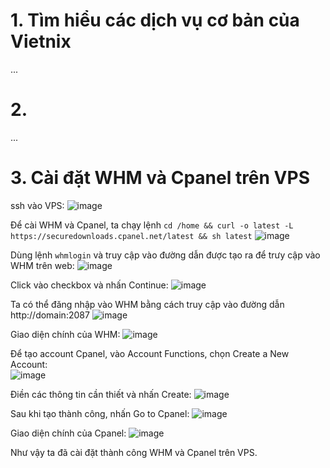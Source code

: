 # **1. Tìm hiểu các dịch vụ cơ bản của Vietnix**
...
# **2.**
...
# **3. Cài đặt WHM và Cpanel trên VPS**
ssh vào VPS:
![image](https://github.com/user-attachments/assets/36ed480d-8079-46a9-9954-78eadc186880)

Để cài WHM và Cpanel, ta chạy lệnh `cd /home && curl -o latest -L https://securedownloads.cpanel.net/latest && sh latest`
![image](https://github.com/user-attachments/assets/683312f5-a1d8-48b9-a99c-bf17c45e36f8)

Dùng lệnh `whmlogin` và truy cập vào đường dẫn được tạo ra để trưy cập vào WHM trên web:
![image](https://github.com/user-attachments/assets/baba6672-5cd2-449d-a736-9d22de7146f1)

Click vào checkbox và nhấn Continue:
![image](https://github.com/user-attachments/assets/f7d5dc10-ee55-4834-822f-cde1c0cc55c5)

Ta có thể đăng nhập vào WHM bằng cách truy cập vào đường dẫn http://domain:2087
![image](https://github.com/user-attachments/assets/304363b0-5fc1-4b31-b9ba-dc73571cd8b8)

Giao diện chính của WHM:
![image](https://github.com/user-attachments/assets/74e93544-0877-4d76-a392-73713878a64f)

Để tạo account Cpanel, vào Account Functions, chọn Create a New Account:\
![image](https://github.com/user-attachments/assets/5efdee13-8a9c-4e97-ac40-c7c0b06ba176)

Điền các thông tin cần thiết và nhấn Create:
![image](https://github.com/user-attachments/assets/64b5a1c9-44a6-46f4-8ae8-9c5aa267d753)

Sau khi tạo thành công, nhấn Go to Cpanel:
![image](https://github.com/user-attachments/assets/92d07f0b-ae36-4250-b351-0cdfbf87488a)

Giao diện chính của Cpanel:
![image](https://github.com/user-attachments/assets/ca815e7c-5ff2-4323-ae55-637b86c595f5)

Như vậy ta đã cài đặt thành công WHM và Cpanel trên VPS.
